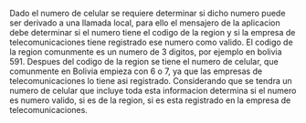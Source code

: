 Dado el numero de celular se requiere determinar si dicho numero puede ser derivado a una llamada local, para ello el mensajero de la aplicacion debe determinar si el numero tiene el codigo de la region y si la empresa de telecomunicaciones tiene registrado ese numero como valido.
El codigo de la region comunmente es un numero de 3 digitos, por ejemplo en bolivia 591.
Despues del codigo de la region se tiene el numero de celular, que comunmente en Bolivia empieza con 6 o 7, ya que las empresas de telecomunicaciones lo tiene asi registrado.
Considerando que se tendra un numero de celular que incluye toda esta informacion determina si el numero es numero valido, si es de la region, si es esta registrado en la empresa de telecomunicaciones.